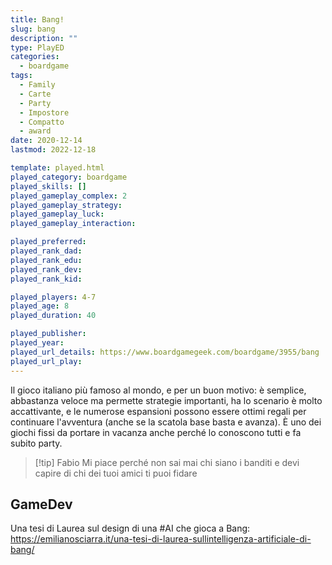 ```yaml
---
title: Bang!
slug: bang
description: ""
type: PlayED
categories:
  - boardgame
tags:
  - Family
  - Carte
  - Party
  - Impostore
  - Compatto
  - award
date: 2020-12-14
lastmod: 2022-12-18

template: played.html
played_category: boardgame
played_skills: []
played_gameplay_complex: 2
played_gameplay_strategy: 
played_gameplay_luck: 
played_gameplay_interaction: 

played_preferred: 
played_rank_dad: 
played_rank_edu: 
played_rank_dev: 
played_rank_kid: 

played_players: 4-7
played_age: 8
played_duration: 40

played_publisher: 
played_year: 
played_url_details: https://www.boardgamegeek.com/boardgame/3955/bang
played_url_play: 
---
```


Il gioco italiano più famoso al mondo, e per un buon motivo: è semplice, abbastanza veloce ma permette strategie importanti, ha lo scenario è molto accattivante, e le numerose espansioni possono essere ottimi regali per continuare l'avventura (anche se la scatola base basta e avanza).
È uno dei giochi fissi da portare in vacanza anche perché lo conoscono tutti e fa subito party.

> [!tip] Fabio
> Mi piace perché non sai mai chi siano i banditi e devi capire di chi dei tuoi amici ti puoi fidare


## GameDev
Una tesi di Laurea sul design di una #AI che gioca a Bang:  
<https://emilianosciarra.it/una-tesi-di-laurea-sullintelligenza-artificiale-di-bang/>
